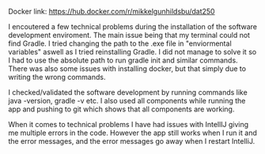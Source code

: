 Docker link: https://hub.docker.com/r/mikkelgunhildsbu/dat250

I encoutered a few technical problems during the installation of the software development enviroment. The main issue being that my terminal could not find Gradle. I tried changing the path to the .exe file in "enviormental variables" aswell as I tried reinstalling Gradle. I did not manage to solve it so I had to use the absolute path to run gradle init and similar commands. There was also some issues with installing docker, but that simply due to writing the wrong commands.

I checked/validated the software development by running commands like java -version, gradle -v etc. I also used all components while running the app and pushing to git which shows that all components are working. 

When it comes to technical problems I have had issues with IntellIJ giving me multiple errors in the code. However the app still works when I run it and the error messages, and the error messages go away when I restart IntelliJ.  
